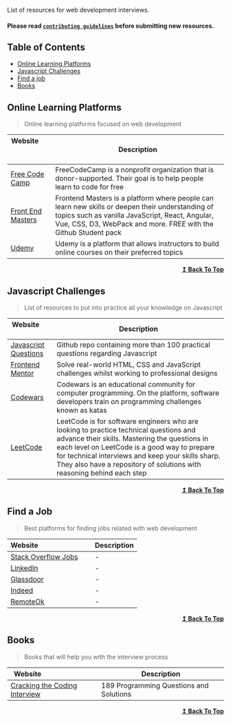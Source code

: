 
List of resources for web development interviews.

#### Please read [`contributing guidelines`](./contributing.md) before submitting new resources.

## Table of Contents

- [Online Learning Platforms](#online-learning-platforms)
- [Javascript Challenges](#javascript-challenges)
- [Find a job](#find-a-job)
- [Books](#books)


## Online Learning Platforms

>Online learning platforms focused on web development

| Website&nbsp; &nbsp; &nbsp; &nbsp; &nbsp; &nbsp; &nbsp; &nbsp; &nbsp; &nbsp; &nbsp; &nbsp; &nbsp; &nbsp; | Description                                                        |
| -------------------------------------------------------------------------------------------------------- | ------------------------------------------------------------------ |
| [Free Code Camp](https://www.freecodecamp.org/)                                                          | FreeCodeCamp is a nonprofit organization that is donor-supported. Their goal is to help people learn to code for free                               |
| [Front End Masters](https://frontendmasters.com/)                                                        |Frontend Masters is a platform where people can learn new skills or deepen their understanding of topics such as vanilla JavaScript, React, Angular, Vue, CSS, D3, WebPack and more. FREE with the Github Student pack           |
| [Udemy](https://www.udemy.com/)                                                  | Udemy is a platform that allows instructors to build online courses on their preferred topics                 |



<div align="right">
    <b><a href="#table-of-contents">↥ Back To Top</a></b>
</div>


## Javascript Challenges

> List of resources to put into practice all your knowledge on Javascript

| Website&nbsp; &nbsp; &nbsp; &nbsp; &nbsp; &nbsp; &nbsp; &nbsp; &nbsp; &nbsp; &nbsp; &nbsp; &nbsp; &nbsp; | Description                                                        |
| -------------------------------------------------------------------------------------------------------- | ------------------------------------------------------------------ |
| [Javascript Questions](https://github.com/lydiahallie/javascript-questions)                               | Github repo containing more than 100 practical questions regarding Javascript                         |
| [Frontend Mentor](https://www.frontendmentor.io/)                                                        | Solve real-world HTML, CSS and JavaScript challenges whilst working to professional designs       |
| [Codewars](https://www.codewars.com/)                                                        | Codewars is an educational community for computer programming. On the platform, software developers train on programming challenges known as katas     |
| [LeetCode](https://leetcode.com/)                                                        | LeetCode is for software engineers who are looking to practice technical questions and advance their skills. Mastering the questions in each level on LeetCode is a good way to prepare for technical interviews and keep your skills sharp. They also have a repository of solutions with reasoning behind each step     |





<div align="right">
    <b><a href="#table-of-contents">↥ Back To Top</a></b>
</div>


## Find a Job

> Best platforms for finding jobs related with web development

| Website&nbsp; &nbsp; &nbsp; &nbsp; &nbsp; &nbsp; &nbsp; &nbsp; &nbsp; &nbsp; &nbsp; &nbsp; &nbsp; &nbsp; | Description                                                        |
| -------------------------------------------------------------------------------------------------------- | ------------------------------------------------------------------ |
| [Stack Overflow Jobs](https://stackoverflow.com/jobs)                               | -                         |
| [LinkedIn](https://www.linkedin.com/jobs/)                                                        | -       |
| [Glassdoor](https://www.glassdoor.com/)                                                        | -     |
| [Indeed](https://www.indeed.com/)  | -     |
| [RemoteOk](https://remoteok.io/remote-dev-jobs)  | -     |





<div align="right">
    <b><a href="#table-of-contents">↥ Back To Top</a></b>
</div>


## Books

> Books that will help you with the interview process

| Website&nbsp; &nbsp; &nbsp; &nbsp; &nbsp; &nbsp; &nbsp; &nbsp; &nbsp; &nbsp; &nbsp; &nbsp; &nbsp; &nbsp; | Description                                                        |
| -------------------------------------------------------------------------------------------------------- | ------------------------------------------------------------------ |
| [Cracking the Coding Interview](https://www.amazon.com/Cracking-Coding-Interview-Gayle-McDowell/dp/0984782850/) | 189 Programming Questions and Solutions                         |





<div align="right">
    <b><a href="#table-of-contents">↥ Back To Top</a></b>
</div>
